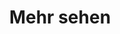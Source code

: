 ---
title: "Mehr sehen"
description: "Wheel of Heaven is a knowledge base exploring the working hypothesis that life on Earth was intelligently designed by an extraterrestrial civilization, the so-called Elohim."
chapter: "4"
weight: 400
---